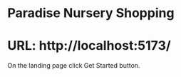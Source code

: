 # Paradise Nursery Shopping
# URL: http://localhost:5173/


On the landing page click Get Started button.
